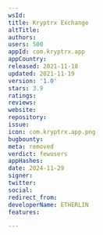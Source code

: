 ```yaml
---
wsId: 
title: Kryptrx Exchange
altTitle: 
authors: 
users: 500
appId: com.kryptrx.app
appCountry: 
released: 2021-11-18
updated: 2021-11-19
version: '1.0'
stars: 3.9
ratings: 
reviews: 
website: 
repository: 
issue: 
icon: com.kryptrx.app.png
bugbounty: 
meta: removed
verdict: fewusers
appHashes: 
date: 2024-11-29
signer: 
twitter: 
social: 
redirect_from: 
developerName: ETHERLIN
features: 

---
```


